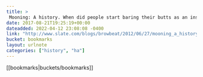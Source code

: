 ```yaml
---
title: > 
 Mooning: A history. When did people start baring their butts as an insult?
date: 2017-08-21T19:25:19+00:00
dateadded: 2022-04-12 23:08:08 -0400
link: "http://www.slate.com/blogs/browbeat/2012/06/27/mooning_a_history_when_did_people_start_baring_their_butts_as_an_insult_.html"
bucket: bookmarks
layout: urlnote
categories: ["history", "ha"]
--- 
```

 <!-- end excerpt --> 
 [[bookmarks|buckets/bookmarks]]
